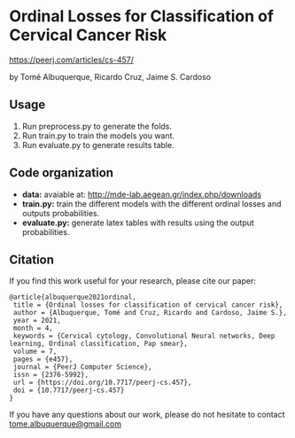 # Ordinal Losses for Classification of Cervical Cancer Risk

https://peerj.com/articles/cs-457/

by Tomé Albuquerque, Ricardo Cruz, Jaime S. Cardoso

## Usage

  1. Run preprocess.py to generate the folds.
  2. Run train.py to train the models you want.
  3. Run evaluate.py to generate results table.

## Code organization

  * **data:** avaiable at: http://mde-lab.aegean.gr/index.php/downloads
  * **train.py:** train the different models with the different ordinal losses
    and outputs probabilities.
  * **evaluate.py:** generate latex tables with results using the output
    probabilities.
    
## Citation
If you find this work useful for your research, please cite our paper:
```
@article{albuquerque2021ordinal,
 title = {Ordinal losses for classification of cervical cancer risk},
 author = {Albuquerque, Tomé and Cruz, Ricardo and Cardoso, Jaime S.},
 year = 2021,
 month = 4,
 keywords = {Cervical cytology, Convolutional Neural networks, Deep learning, Ordinal classification, Pap smear},
 volume = 7,
 pages = {e457},
 journal = {PeerJ Computer Science},
 issn = {2376-5992},
 url = {https://doi.org/10.7717/peerj-cs.457},
 doi = {10.7717/peerj-cs.457}
}
```

If you have any questions about our work, please do not hesitate to contact tome.albuquerque@gmail.com
